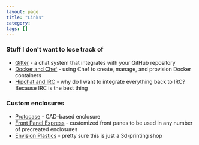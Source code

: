```yaml
---
layout: page
title: "Links"
category: 
tags: []
---
```


### Stuff I don't want to lose track of

* [Gitter](https://gitter.im) - a chat system that integrates with your GitHub repository
* [Docker and Chef](https://www.chef.io/solutions/containers/) - using Chef to create, manage, and provision Docker containers
* [Hipchat and IRC](http://larryfox.us/writing/hipchat-with-irc/) - why do I want to integrate everything back to IRC? Because IRC is the best thing

### Custom enclosures

* [Protocase](http://protocase.com/) - CAD-based enclosure
* [Front Panel Express](http://www.frontpanelexpress.com/) - customized front panes to be used in any number of precreated enclosures
* [Envision Plastics](http://www.envplastics.com/) - pretty sure this is just a 3d-printing shop
